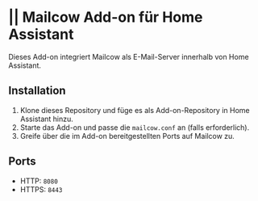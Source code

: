 # || Mailcow Add-on für Home Assistant

Dieses Add-on integriert Mailcow als E-Mail-Server innerhalb von Home Assistant.

## Installation

1. Klone dieses Repository und füge es als Add-on-Repository in Home Assistant hinzu.
2. Starte das Add-on und passe die `mailcow.conf` an (falls erforderlich).
3. Greife über die im Add-on bereitgestellten Ports auf Mailcow zu.

## Ports

- HTTP: `8080`
- HTTPS: `8443`

[elias]: https://github.com/elias1731
